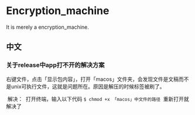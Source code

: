 # Encryption_machine
It is merely a encryption_machine.

## 中文

### 关于release中app打不开的解决方案
​    右键文件，点击「显示包内容」，打开「macos」文件夹，会发现文件是文稿而不是unix可执行文件，这就是问题所在。
​    原因是解压的时候标签被刷了。

​    解决：
​        打开终端，输入以下代码
        ```
        $ chmod +x 「macos」中文件的路径
        ```
​        重新打开就解决了